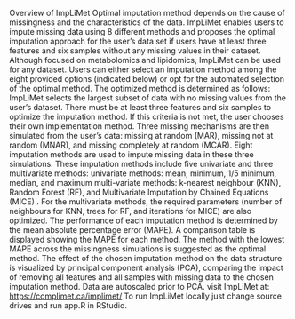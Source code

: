 Overview of ImpLiMet
Optimal imputation method depends on the cause of missingness and the characteristics of the data. ImpLiMet enables users to impute missing data using 8 different methods and proposes the optimal imputation approach for the user’s data set if users have at least three features and six samples without any missing values in their dataset. Although focused on metabolomics and lipidomics, ImpLiMet can be used for any dataset.
Users can either select an imputation method among the eight provided options (indicated below) or opt for the automated selection of the optimal method. The optimized method is determined as follows:
ImpLiMet selects the largest subset of data with no missing values from the user’s dataset. There must be at least three features and six samples to optimize the imputation method. If this criteria is not met, the user chooses their own implementation method.
Three missing mechanisms are then simulated from the user’s data: missing at random (MAR), missing not at random (MNAR), and missing completely at random (MCAR).
Eight imputation methods are used to impute missing data in these three simulations. These imputation methods include five univariate and three multivariate methods:
univariate methods: mean, minimum, 1/5 minimum, median, and maximum
multi-variate methods: k-nearest neighbour (KNN), Random Forest (RF), and Multivariate Imputation by Chained Equations (MICE) . For the multivariate methods, the required parameters (number of neighbours for KNN, trees for RF, and iterations for MICE) are also optimized.
The performance of each imputation method is determined by the mean absolute percentage error (MAPE).
A comparison table is displayed showing the MAPE for each method. The method with the lowest MAPE across the missingness simulations is suggested as the optimal method.
The effect of the chosen imputation method on the data structure is visualized by principal component analysis (PCA), comparing the impact of removing all features and all samples with missing data to the chosen imputation method. Data are autoscaled prior to PCA.
visit ImpLiMet at: https://complimet.ca/implimet/
To run ImpLiMet locally just change source drives and run app.R in RStudio. 
